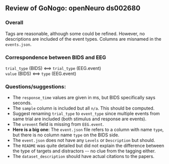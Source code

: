 ## Review of GoNogo:  openNeuro ds002680

### Overall
Tags are reasonable, although some could be refined.
However, no descriptions are included of the event types.
Columns are misnamed in the `events.json`.

### Correspondence between BIDS and EEG
`trial_type` (BIDS) <==> `trial_type` (EEG.event)  
`value` (BIDS) <==> `type` (EEG.event)

### Questions/suggestions:

* The `response_time` values are given in ms, but BIDS specifically says seconds.
* The `sample` column is included but all `n/a`. This should be computed.
* Suggest renaming `trial_type` to `event_type` since multiple
events from same trial are included (both stimulus and response are events).
* The `urevent` field is missing from `EEG.event`.
* **Here is a big one**: The `event.json` file refers to a column with
name `type`, but there is no column name `type` on the BIDS side.
* The `event.json` does not have any `Levels` or `Description` but should.
* The `README` was quite detailed but did not explain the difference between
the type of targets and distractors -- no clue from the tagging either.
* The `dataset_description` should have actual citations to the papers.

